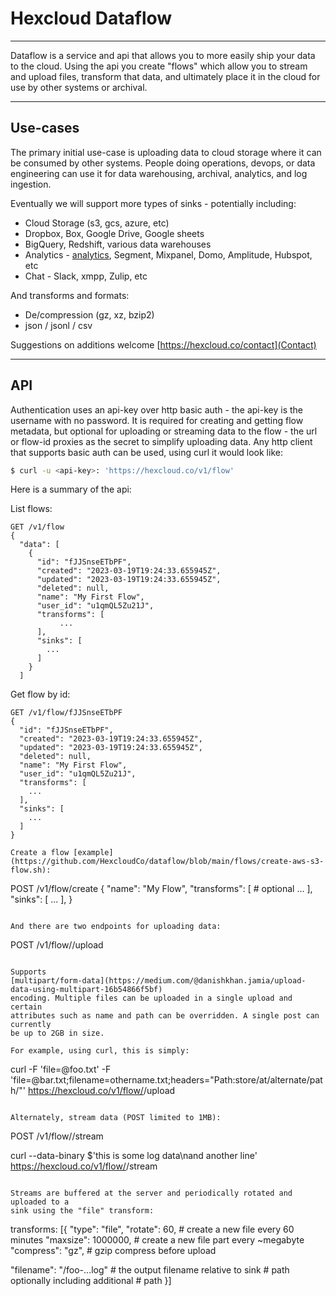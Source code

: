 # Hexcloud Dataflow
---

Dataflow is a service and api that allows you to more easily ship your data to
the cloud. Using the api you create "flows" which allow you to stream and
upload files, transform that data, and ultimately place it in the cloud for use
by other systems or archival.

---
## Use-cases

The primary initial use-case is uploading data to cloud storage where it can be
consumed by other systems. People doing operations, devops, or data engineering
can use it for data warehousing, archival, analytics, and log ingestion.

Eventually we will support more types of sinks - potentially including:

- Cloud Storage (s3, gcs, azure, etc)
- Dropbox, Box, Google Drive, Google sheets
- BigQuery, Redshift, various data warehouses
- Analytics - [analytics](https://getanalytics.io/), Segment, Mixpanel, Domo, Amplitude, Hubspot, etc
- Chat - Slack, xmpp, Zulip, etc

And transforms and formats:

- De/compression (gz, xz, bzip2)
- json / jsonl / csv

Suggestions on additions welcome [https://hexcloud.co/contact](Contact)

---
## API

Authentication uses an api-key over http basic auth - the api-key is the
username with no password. It is required for creating and getting flow
metadata, but optional for uploading or streaming data to the flow - the url or
flow-id proxies as the secret to simplify uploading data. Any http client that
supports basic auth can be used, using curl it would look like:

```bash
$ curl -u <api-key>: 'https://hexcloud.co/v1/flow'
```

Here is a summary of the api:

List flows:
```
GET /v1/flow
{                                                                                                       
  "data": [                                                                                             
    {                                                                                                   
      "id": "fJJSnseETbPF",                                                                             
      "created": "2023-03-19T19:24:33.655945Z",
      "updated": "2023-03-19T19:24:33.655945Z",
      "deleted": null,                              
      "name": "My First Flow",
      "user_id": "u1qmQL5Zu21J",
      "transforms": [                               
           ...
      ], 
      "sinks": [
        ...
      ]
    }
  ]
```

Get flow by id:
```
GET /v1/flow/fJJSnseETbPF
{
  "id": "fJJSnseETbPF",
  "created": "2023-03-19T19:24:33.655945Z",
  "updated": "2023-03-19T19:24:33.655945Z",
  "deleted": null,
  "name": "My First Flow",
  "user_id": "u1qmQL5Zu21J",
  "transforms": [
    ...
  ],
  "sinks": [
    ...
  ]
}

Create a flow [example](https://github.com/HexcloudCo/dataflow/blob/main/flows/create-aws-s3-flow.sh):
```
POST /v1/flow/create
{
  "name": "My Flow",
  "transforms": [               # optional
    ...
  ],
  "sinks": [
    ...
  ],
}
```

And there are two endpoints for uploading data:
```
POST /v1/flow/<flow-id>/upload
```

Supports
[multipart/form-data](https://medium.com/@danishkhan.jamia/upload-data-using-multipart-16b54866f5bf)
encoding. Multiple files can be uploaded in a single upload and certain
attributes such as name and path can be overridden. A single post can currently
be up to 2GB in size.

For example, using curl, this is simply:
```
curl -F 'file=@foo.txt' -F 'file=@bar.txt;filename=othername.txt;headers="Path:store/at/alternate/path/"' https://hexcloud.co/v1/flow/<flow-id>/upload
```

Alternately, stream data (POST limited to 1MB):
```
POST /v1/flow/<flow-id>/stream

curl --data-binary $'this is some log data\nand another line' https://hexcloud.co/v1/flow/<flow-id>/stream
```

Streams are buffered at the server and periodically rotated and uploaded to a
sink using the "file" transform:

```
transforms: [{
  "type": "file",
  "rotate": 60,                 # create a new file every 60 minutes
  "maxsize": 1000000,           # create a new file part every ~megabyte
  "compress": "gz",             # gzip compress before upload

  "filename": "<DATE>/foo-<DATETIME>.<FLOWID>.<PART>.log"
                                # the output filename relative to sink
                                # path optionally including additional
                                # <DATE> path
}]
```
